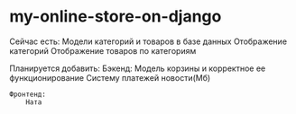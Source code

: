 # my-online-store-on-django

Сейчас есть:
Модели категорий и товаров в базе данных
Отображение категорий
Отображение товаров по категориям

Планируется добавить:
  Бэкенд:
    Модель корзины и корректное ее функционирование
    Систему платежей
    новости(Мб)
    
	Фронтенд:
		Ната
